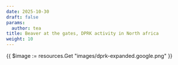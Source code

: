 ```yaml
---
date: 2025-10-30
draft: false
params:
  author: tea
title: Beaver at the gates, DPRK activity in North africa
weight: 10
---
```




{{ $image := resources.Get "images/dprk-expanded.google.png" }}